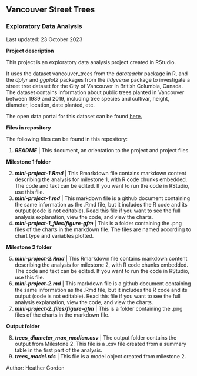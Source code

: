 ## Vancouver Street Trees 
### Exploratory Data Analysis  

Last updated: 23 October 2023

**Project description**  

This project is an exploratory data analysis project created in RStudio. 

It uses the dataset vancouver_trees from the *datateachr* package in R, and the *dplyr* and *ggplot2* packages from the *tidyverse* package to investigate a street tree dataset for the City of Vancouver in British Columbia, Canada. The dataset contains information about public trees planted in Vancouver between 1989 and 2019, including tree species and cultivar, height, diameter, location, date planted, etc.  

The open data portal for this dataset can be found [here.](https://opendata.vancouver.ca/explore/dataset/street-trees/information/?disjunctive.species_name&disjunctive.common_name&disjunctive.on_street&disjunctive.neighbourhood_name&location=6,50.02186,-122.91504)  

**Files in repository**  

The following files can be found in this repository:  

1. ***README*** | This document, an orientation to the project and project files.

**Milestone 1 folder** 

2. ***mini-project-1.Rmd*** | This Rmarkdown file contains markdown content describing the analysis for milestone 1, with R code chunks embedded. The code and text can be edited. If you want to run the code in RStudio, use this file.
3. ***mini-project-1.md*** | This markdown file is a github document containing the same information as the .Rmd file, but it includes the R code and its output (code is not editable). Read this file if you want to see the full analysis explanation, view the code, and view the charts.
4. ***mini-project-1_files/figure-gfm*** | This is a folder containing the .png files of the charts in the markdown file. The files are named according to chart type and variables plotted. 

**Milestone 2 folder** 

5. ***mini-project-2.Rmd*** | This Rmarkdown file contains markdown content describing the analysis for milestone 2, with R code chunks embedded. The code and text can be edited. If you want to run the code in RStudio, use this file.
6. ***mini-project-2.md*** | This markdown file is a github document containing the same information as the .Rmd file, but it includes the R code and its output (code is not editable). Read this file if you want to see the full analysis explanation, view the code, and view the charts.
7. ***mini-project-2_files/figure-gfm*** | This is a folder containing the .png files of the charts in the markdown file. 

**Output folder** 

8. ***trees_diameter_max_median.csv*** | The output folder contains the output from Milestone 2. This file is a .csv file created from a summary table in the first part of the analysis.
9. ***trees_model.rds*** | This file is a model object created from milestone 2.

Author: Heather Gordon



